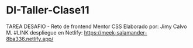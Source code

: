 # DI-Taller-Clase11
 TAREA DESAFIO - Reto de frontend Mentor CSS
 Elaborado por: Jimy Calvo M.
 #LINK despliegue en Netlify: https://meek-salamander-8ba336.netlify.app/
